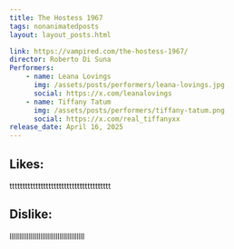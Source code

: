 ```yaml
---
title: The Hostess 1967
tags: nonanimatedposts
layout: layout_posts.html

link: https://vampired.com/the-hostess-1967/
director: Roberto Di Suna
Performers:
    - name: Leana Lovings
      img: /assets/posts/performers/leana-lovings.jpg
      social: https://x.com/leanalovings
    - name: Tiffany Tatum
      img: /assets/posts/performers/tiffany-tatum.png
      social: https://x.com/real_tiffanyxx
release_date: April 16, 2025
---
```

##  Likes:
ttttttttttttttttttttttttttttttttttttttt

## Dislike:
lllllllllllllllllllllllllllllllllllllll